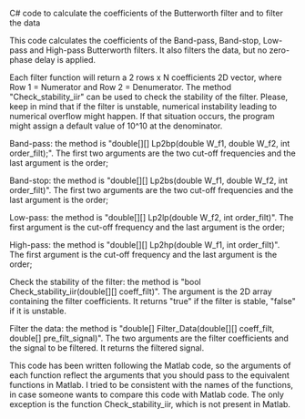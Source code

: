C# code to calculate the coefficients of the Butterworth filter and to filter the data

This code calculates the coefficients of the Band-pass, Band-stop, Low-pass and High-pass Butterworth filters.  It also filters the data, but no zero-phase delay is applied.

Each filter function will return a 2 rows x N coefficients 2D vector, where Row 1 = Numerator and Row 2 = Denumerator. The method "Check_stability_iir" can be used to check the stability of the filter. Please, keep in mind that if the filter is unstable, numerical instability leading to numerical overflow might happen. If that situation occurs, the program might assign a default value of 10^10 at the denominator.

Band-pass: the method is "double[][] Lp2bp(double W_f1, double W_f2, int order_filt);". The first two arguments are the two cut-off frequencies and the last argument is the order;

Band-stop: the method is "double[][] Lp2bs(double W_f1, double W_f2, int order_filt)". The first two arguments are the two cut-off frequencies and the last argument is the order;

Low-pass: the method is "double[][] Lp2lp(double W_f2, int order_filt)". The first argument is the cut-off frequency and the last argument is the order;

High-pass: the method is "double[][] Lp2hp(double W_f1, int order_filt)". The first argument is the cut-off frequency and the last argument is the order;

Check the stability of the filter: the method is "bool Check_stability_iir(double[][] coeff_filt)". The argument is the 2D array containing the filter coefficients. It returns "true" if the filter is stable, "false" if it is unstable. 

Filter the data: the method is "double[] Filter_Data(double[][] coeff_filt, double[] pre_filt_signal)". The two arguments are the filter coefficients and the signal to be filtered. It returns the filtered signal.

This code has been written following the Matlab code, so the arguments of each function reflect the arguments that you should pass to the equivalent functions in Matlab. I tried to be consistent with the names of the functions, in case someone wants to compare this code with Matlab code. The only exception is the function Check_stability_iir, which is not present in Matlab. 
